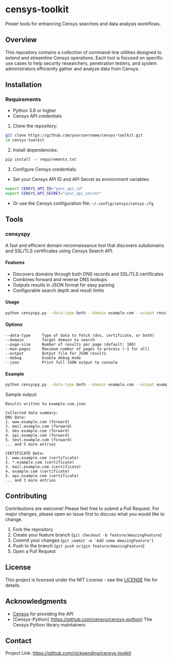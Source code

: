 # censys-toolkit

Power tools for enhancing Censys searches and data analysis workflows.

## Overview

This repository contains a collection of command-line utilities designed to extend and streamline Censys operations. Each tool is focused on specific use cases to help security researchers, penetration testers, and system administrators efficiently gather and analyze data from Censys.

## Installation

### Requirements
- Python 3.8 or higher
- Censys API credentials

1. Clone the repository:
```bash
git clone https://github.com/yourusername/censys-toolkit.git
cd censys-toolkit
```

2. Install dependencies:
```bash
pip install -r requirements.txt
```

3. Configure Censys credentials:
- Set your Censys API ID and API Secret as environment variables:
```bash
export CENSYS_API_ID="your_api_id"
export CENSYS_API_SECRET="your_api_secret"
```
- Or use the Censys configuration file: `~/.config/censys/censys.cfg`

## Tools

### censyspy

A fast and efficient domain reconnaissance tool that discovers subdomains and SSL/TLS certificates using Censys Search API.

#### Features
- Discovers domains through both DNS records and SSL/TLS certificates
- Combines forward and reverse DNS lookups
- Outputs results in JSON format for easy parsing
- Configurable search depth and result limits

#### Usage
```bash
python censyspy.py --data-type both --domain example.com --output results.json
```

#### Options
```
--data-type     Type of data to fetch (dns, certificate, or both)
--domain        Target domain to search
--page-size     Number of results per page (default: 100)
--max-pages     Maximum number of pages to process (-1 for all)
--output        Output file for JSON results
--debug         Enable debug mode
--json          Print full JSON output to console
```

#### Example
```bash
python censyspy.py --data-type both --domain example.com --output example.com.json
```

Sample output:
```
Results written to example.com.json

Collected data summary:
DNS Data:
1. www.example.com (forward)
2. mail.example.com (forward)
3. dev.example.com (forward)
4. api.example.com (forward)
5. test.example.com (forward)
... and 5 more entries

CERTIFICATE Data:
1. www.example.com (certificate)
2. *.example.com (certificate)
3. mail.example.com (certificate)
4. example.com (certificate)
5. api.example.com (certificate)
... and 3 more entries
```

## Contributing

Contributions are welcome! Please feel free to submit a Pull Request. For major changes, please open an issue first to discuss what you would like to change.

1. Fork the repository
2. Create your feature branch (`git checkout -b feature/AmazingFeature`)
3. Commit your changes (`git commit -m 'Add some AmazingFeature'`)
4. Push to the branch (`git push origin feature/AmazingFeature`)
5. Open a Pull Request

## License

This project is licensed under the MIT License - see the [LICENSE](LICENSE) file for details.

## Acknowledgments

- [Censys](https://censys.io/) for providing the API
- [Censys-Python] (https://github.com/censys/censys-python) The Censys Python library maintainers

## Contact

Project Link: https://github.com/nickpending/censys-toolkit
